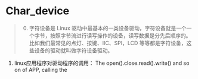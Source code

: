 <!--
 * @Date: 2024-11-09
 * @LastEditors: GoKo Son626
 * @LastEditTime: 2024-11-10
 * @FilePath: /1-STM32MP157/01-char_device.md
 * @Description: 
-->
# Char_device

> 0. 字符设备是 Linux 驱动中最基本的一类设备驱动，字符设备就是一个一个字节，按照字节流进行读写操作的设备，读写数据是分先后顺序的。比如我们最常见的点灯、按键、IIC、SPI，LCD 等等都是字符设备，这些设备的驱动就叫做字符设备驱动。

1. linux应用程序对驱动程序的调用：
The open().close.read().write() and so on of APP, calling the  